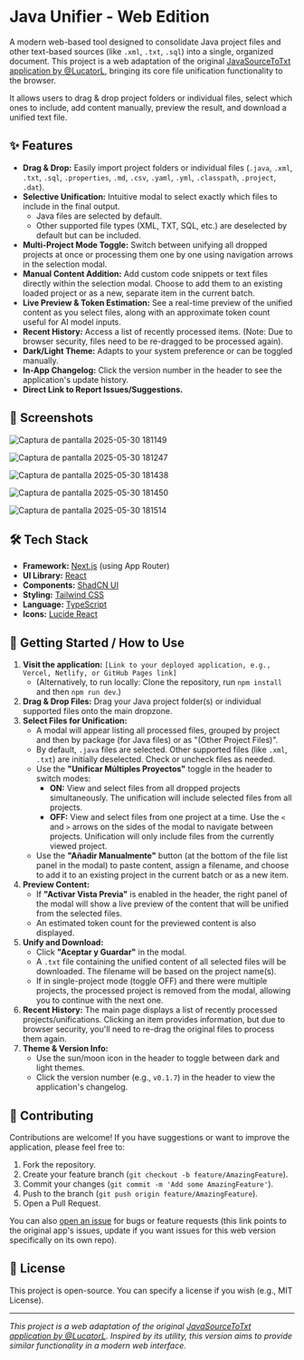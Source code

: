 
# Java Unifier - Web Edition

A modern web-based tool designed to consolidate Java project files and other text-based sources (like `.xml`, `.txt`, `.sql`) into a single, organized document. This project is a web adaptation of the original [JavaSourceToTxt application by @LucatorL](https://github.com/LucatorL/JavaSourceToTxt), bringing its core file unification functionality to the browser.

It allows users to drag & drop project folders or individual files, select which ones to include, add content manually, preview the result, and download a unified text file.

## ✨ Features

-   **Drag & Drop:** Easily import project folders or individual files (`.java`, `.xml`, `.txt`, `.sql`, `.properties`, `.md`, `.csv`, `.yaml`, `.yml`, `.classpath`, `.project`, `.dat`).
-   **Selective Unification:** Intuitive modal to select exactly which files to include in the final output.
    -   Java files are selected by default.
    -   Other supported file types (XML, TXT, SQL, etc.) are deselected by default but can be included.
-   **Multi-Project Mode Toggle:** Switch between unifying all dropped projects at once or processing them one by one using navigation arrows in the selection modal.
-   **Manual Content Addition:** Add custom code snippets or text files directly within the selection modal. Choose to add them to an existing loaded project or as a new, separate item in the current batch.
-   **Live Preview & Token Estimation:** See a real-time preview of the unified content as you select files, along with an approximate token count useful for AI model inputs.
-   **Recent History:** Access a list of recently processed items. (Note: Due to browser security, files need to be re-dragged to be processed again).
-   **Dark/Light Theme:** Adapts to your system preference or can be toggled manually.
-   **In-App Changelog:** Click the version number in the header to see the application's update history.
-   **Direct Link to Report Issues/Suggestions.**

## 📸 Screenshots

![Captura de pantalla 2025-05-30 181149](https://github.com/user-attachments/assets/2bff3979-6211-47e3-b5fa-48269f2b85c8)

![Captura de pantalla 2025-05-30 181247](https://github.com/user-attachments/assets/cd4d3aa1-1f0d-4d60-9426-b320b526bace)

![Captura de pantalla 2025-05-30 181438](https://github.com/user-attachments/assets/2d074344-23de-4032-8673-5728fdbee04a)

![Captura de pantalla 2025-05-30 181450](https://github.com/user-attachments/assets/320b318a-dd5e-4e01-9c5b-4b177d029f4f)

![Captura de pantalla 2025-05-30 181514](https://github.com/user-attachments/assets/d15d6e33-dee1-492e-b919-34347956dd19)

## 🛠️ Tech Stack

-   **Framework:** [Next.js](https://nextjs.org/) (using App Router)
-   **UI Library:** [React](https://reactjs.org/)
-   **Components:** [ShadCN UI](https://ui.shadcn.com/)
-   **Styling:** [Tailwind CSS](https://tailwindcss.com/)
-   **Language:** [TypeScript](https://www.typescriptlang.org/)
-   **Icons:** [Lucide React](https://lucide.dev/)

## 🚀 Getting Started / How to Use

1.  **Visit the application:** `[Link to your deployed application, e.g., Vercel, Netlify, or GitHub Pages link]`
    *   (Alternatively, to run locally: Clone the repository, run `npm install` and then `npm run dev`.)
2.  **Drag & Drop Files:** Drag your Java project folder(s) or individual supported files onto the main dropzone.
3.  **Select Files for Unification:**
    *   A modal will appear listing all processed files, grouped by project and then by package (for Java files) or as "(Other Project Files)".
    *   By default, `.java` files are selected. Other supported files (like `.xml`, `.txt`) are initially deselected. Check or uncheck files as needed.
    *   Use the **"Unificar Múltiples Proyectos"** toggle in the header to switch modes:
        *   **ON:** View and select files from all dropped projects simultaneously. The unification will include selected files from all projects.
        *   **OFF:** View and select files from one project at a time. Use the `<` and `>` arrows on the sides of the modal to navigate between projects. Unification will only include files from the currently viewed project.
    *   Use the **"Añadir Manualmente"** button (at the bottom of the file list panel in the modal) to paste content, assign a filename, and choose to add it to an existing project in the current batch or as a new item.
4.  **Preview Content:**
    *   If **"Activar Vista Previa"** is enabled in the header, the right panel of the modal will show a live preview of the content that will be unified from the selected files.
    *   An estimated token count for the previewed content is also displayed.
5.  **Unify and Download:**
    *   Click **"Aceptar y Guardar"** in the modal.
    *   A `.txt` file containing the unified content of all selected files will be downloaded. The filename will be based on the project name(s).
    *   If in single-project mode (toggle OFF) and there were multiple projects, the processed project is removed from the modal, allowing you to continue with the next one.
6.  **Recent History:** The main page displays a list of recently processed projects/unifications. Clicking an item provides information, but due to browser security, you'll need to re-drag the original files to process them again.
7.  **Theme & Version Info:**
    *   Use the sun/moon icon in the header to toggle between dark and light themes.
    *   Click the version number (e.g., `v0.1.7`) in the header to view the application's changelog.

## 🤝 Contributing

Contributions are welcome! If you have suggestions or want to improve the application, please feel free to:
1.  Fork the repository.
2.  Create your feature branch (`git checkout -b feature/AmazingFeature`).
3.  Commit your changes (`git commit -m 'Add some AmazingFeature'`).
4.  Push to the branch (`git push origin feature/AmazingFeature`).
5.  Open a Pull Request.

You can also [open an issue](https://github.com/LucatorL/JavaSourceToTxt/issues) for bugs or feature requests (this link points to the original app's issues, update if you want issues for this web version specifically on its own repo).

## 📜 License

This project is open-source. You can specify a license if you wish (e.g., MIT License).

---
_This project is a web adaptation of the original [JavaSourceToTxt application by @LucatorL](https://github.com/LucatorL/JavaSourceToTxt). Inspired by its utility, this version aims to provide similar functionality in a modern web interface._
